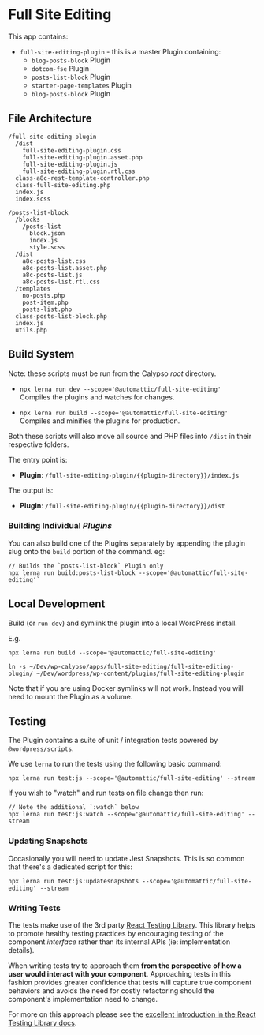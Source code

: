 # Full Site Editing

This app contains:

* `full-site-editing-plugin` - this is a master Plugin containing:
  - `blog-posts-block` Plugin
  - `dotcom-fse` Plugin
  - `posts-list-block` Plugin
  - `starter-page-templates` Plugin
  - `blog-posts-block` Plugin

## File Architecture

```
/full-site-editing-plugin
  /dist
    full-site-editing-plugin.css
    full-site-editing-plugin.asset.php
    full-site-editing-plugin.js
    full-site-editing-plugin.rtl.css
  class-a8c-rest-template-controller.php
  class-full-site-editing.php
  index.js
  index.scss

/posts-list-block
  /blocks
    /posts-list
      block.json
      index.js
      style.scss
  /dist
    a8c-posts-list.css
    a8c-posts-list.asset.php
    a8c-posts-list.js
    a8c-posts-list.rtl.css
  /templates
    no-posts.php
    post-item.php
    posts-list.php
  class-posts-list-block.php
  index.js
  utils.php
```

## Build System

Note: these scripts must be run from the Calypso _root_ directory.

- `npx lerna run dev --scope='@automattic/full-site-editing'`<br>
Compiles the plugins and watches for changes.

- `npx lerna run build --scope='@automattic/full-site-editing'`<br>
Compiles and minifies the plugins for production.

Both these scripts will also move all source and PHP files into `/dist` in their respective folders.

The entry point is:

- __Plugin__: `/full-site-editing-plugin/{{plugin-directory}}/index.js`

The output is:

- __Plugin__: `/full-site-editing-plugin/{{plugin-directory}}/dist`

### Building Individual _Plugins_

You can also build one of the Plugins separately by appending the plugin slug onto the `build` portion of the command. eg:

```
// Builds the `posts-list-block` Plugin only
npx lerna run build:posts-list-block --scope='@automattic/full-site-editing'`
```

## Local Development

Build (or `run dev`) and symlink the plugin into a local WordPress install.

E.g.

```
npx lerna run build --scope='@automattic/full-site-editing'

ln -s ~/Dev/wp-calypso/apps/full-site-editing/full-site-editing-plugin/ ~/Dev/wordpress/wp-content/plugins/full-site-editing-plugin
```

Note that if you are using Docker symlinks will not work. Instead you will need to mount the Plugin as a volume.

## Testing

The Plugin contains a suite of unit / integration tests powered by `@wordpress/scripts`.

We use `lerna` to run the tests using the following basic command:

```shell
npx lerna run test:js --scope='@automattic/full-site-editing' --stream
```

If you wish to "watch" and run tests on file change then run:

```shell
// Note the additional `:watch` below
npx lerna run test:js:watch --scope='@automattic/full-site-editing' --stream
```

### Updating Snapshots

Occasionally you will need to update Jest Snapshots. This is so common that there's a dedicated script for this:

```shell
npx lerna run test:js:updatesnapshots --scope='@automattic/full-site-editing' --stream
```

### Writing Tests

The tests make use of the 3rd party [React Testing Library](https://testing-library.com/docs/react-testing-library/). This library helps to promote healthy testing practices by encouraging testing of the component _interface_ rather than its internal APIs (ie: implementation details).

When writing tests try to approach them **from the perspective of how a user would interact with your component**. Approaching tests in this fashion provides greater confidence that tests will capture true component behaviors and avoids the need for costly refactoring should the component's implementation need to change.

For more on this approach please see the [excellent introduction in the React Testing Library docs](https://testing-library.com/docs/react-testing-library/intro).